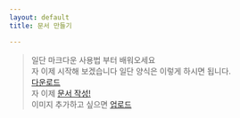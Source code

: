 ```yaml
---
layout: default
title: 문서 만들기

---
```

>일단 마크다운 사용법 부터 배워오세요 <br>
자 이제 시작해 보겠습니다 일단 양식은 이렇게 하시면 됩니다.<br>
[다운로드](양식.md) <br>
자 이제 [문서 작성!](https://github.com/Kdy010010/Jiachull/new/main) <br>
이미지 추가하고 싶으면 [업로드](https://github.com/Kdy010010/Jiachull/upload/main)

